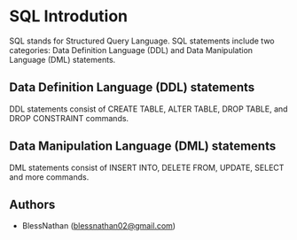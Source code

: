 # SQL Introdution
SQL stands for Structured Query Language. SQL statements include two categories: Data Definition Language (DDL) and Data Manipulation Language (DML) statements. 
## Data Definition Language (DDL) statements
DDL statements consist of CREATE TABLE, ALTER TABLE, DROP TABLE, and DROP CONSTRAINT commands.

## Data Manipulation Language (DML) statements
DML statements consist of INSERT INTO, DELETE FROM, UPDATE, SELECT and more commands.

## Authors
- BlessNathan (blessnathan02@gmail.com)
